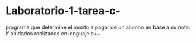 # Laboratorio-1-tarea-c-
programa que determine el monto a pagar de un alumno en base a su nota. If anidados realizados en lenguaje c++ 
